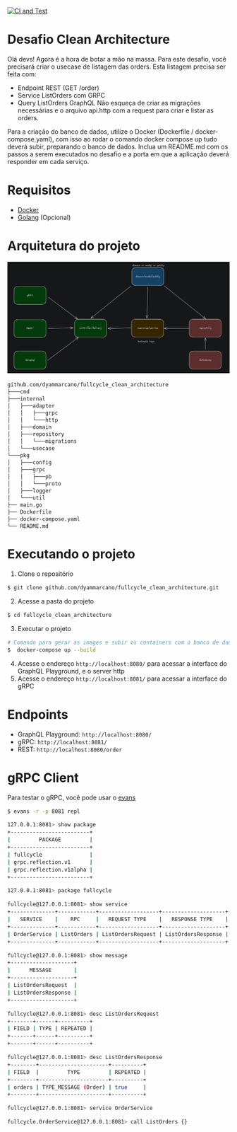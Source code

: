 [![CI and Test](https://github.com/dyammarcano/fullcycle_clean_architecture/actions/workflows/ci.yml/badge.svg)](https://github.com/dyammarcano/fullcycle_clean_architecture/actions/workflows/ci.yml)

# Desafio Clean Architecture

Olá devs!
Agora é a hora de botar a mão na massa. Para este desafio, você precisará criar o usecase de listagem das orders.
Esta listagem precisa ser feita com:

- Endpoint REST (GET /order)
- Service ListOrders com GRPC
- Query ListOrders GraphQL
  Não esqueça de criar as migrações necessárias e o arquivo api.http com a request para criar e listar as orders.

Para a criação do banco de dados, utilize o Docker (Dockerfile / docker-compose.yaml), com isso ao rodar o comando
docker compose up tudo deverá subir, preparando o banco de dados.
Inclua um README.md com os passos a serem executados no desafio e a porta em que a aplicação deverá responder em cada
serviço.

# Requisitos

- [Docker](https://www.docker.com/)
- [Golang](https://golang.org/) (Opcional)

# Arquitetura do projeto

![img.png](img.png)

```text
github.com/dyammarcano/fullcycle_clean_architecture
├───cmd
├───internal
│   ├───adapter
│   │   ├───grpc
│   │   └───http
│   ├───domain
│   ├───repository
│   │   └───migrations
│   └───usecase
└───pkg
│   ├───config
│   ├───grpc
│   │   ├───pb
│   │   └───proto
│   ├───logger
│   └───util
├── main.go
├── Dockerfile
├── docker-compose.yaml
└── README.md
```

# Executando o projeto

1. Clone o repositório

```bash
$ git clone github.com/dyammarcano/fullcycle_clean_architecture.git
```

2. Acesse a pasta do projeto

```bash
$ cd fullcycle_clean_architecture
```

3. Executar o projeto

```bash
# Comando para gerar as images e subir os containers com o banco de dados
$  docker-compose up --build
```

4. Acesse o endereço `http://localhost:8080/` para acessar a interface do GraphQL Playground, e o server http
5. Acesse o endereço `http://localhost:8081/` para acessar a interface do gRPC 

# Endpoints

- GraphQL Playground: `http://localhost:8080/`
- gRPC: `http://localhost:8081/`
- REST: `http://localhost:8080/order`

# gRPC Client

Para testar o gRPC, você pode usar o [evans](https://github.com/ktr0731/evans)

```bash
$ evans -r -p 8081 repl
```

```bash
127.0.0.1:8081> show package
+-------------------------+
|         PACKAGE         |
+-------------------------+
| fullcycle               |
| grpc.reflection.v1      |
| grpc.reflection.v1alpha |
+-------------------------+
```

```bash
127.0.0.1:8081> package fullcycle
```

```bash
fullcycle@127.0.0.1:8081> show service
+--------------+------------+-------------------+--------------------+
|   SERVICE    |    RPC     |   REQUEST TYPE    |   RESPONSE TYPE    |
+--------------+------------+-------------------+--------------------+
| OrderService | ListOrders | ListOrdersRequest | ListOrdersResponse |
+--------------+------------+-------------------+--------------------+
```

```bash
fullcycle@127.0.0.1:8081> show message
+--------------------+
|      MESSAGE       |
+--------------------+
| ListOrdersRequest  |
| ListOrdersResponse |
+--------------------+
```

```bash
fullcycle@127.0.0.1:8081> desc ListOrdersRequest
+-------+------+----------+
| FIELD | TYPE | REPEATED |
+-------+------+----------+
+-------+------+----------+
```

```bash
fullcycle@127.0.0.1:8081> desc ListOrdersResponse
+--------+----------------------+----------+
| FIELD  |         TYPE         | REPEATED |
+--------+----------------------+----------+
| orders | TYPE_MESSAGE (Order) | true     |
+--------+----------------------+----------+
```

```bash
fullcycle@127.0.0.1:8081> service OrderService
```

```bash
fullcycle.OrderService@127.0.0.1:8081> call ListOrders {}
```
